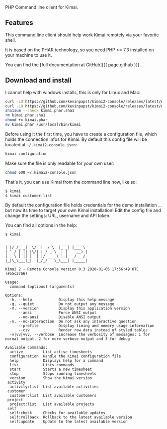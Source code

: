 PHP Command line client for Kimai.

## Features

This command line client should help work Kimai remotely via your favorite shell.

It is based on the PHAR technology, so you need PHP >= 7.3 installed on your machine to use it.

You can find the [full documentation at GitHub]({{ page.github }}).

## Download and install

I cannot help with windows installs, this is only for Linux and Mac:

```bash
curl -LO https://github.com/kevinpapst/kimai2-console/releases/latest/download/kimai.phar
curl -LO https://github.com/kevinpapst/kimai2-console/releases/latest/download/kimai.phar.sha1
sha1sum --check kimai.phar.sha1
rm kimai.phar.sha1
chmod +x kimai.phar
mv kimai.phar /usr/local/bin/kimai
``` 

Before using it the first time, you have to create a configuration file, which holds the connection infos for Kimai. 
By default this config file will be located at `~/.kimai2-console.json`:

```bash
kimai configuration
```
Make sure the file is only readable for your own user:

```bash
chmod 600 ~/.kimai2-console.json
```

That's it, you can use Kimai from the command line now, like so:
```bash
$ kimai
$ kimai customer:list
```

By default the configuration file holds credentials for the demo installation ... but now its time to target your own Kimai installation! 
Edit the config file and change the settings: URL, username and API token.

You can find all options in the help:

```
$ kimai

 _  _____ __  __    _    ___   ____
| |/ /_ _|  \/  |  / \  |_ _| |___ \
| ' / | || |\/| | / _ \  | |    __) |
| . \ | || |  | |/ ___ \ | |   / __/
|_|\_\___|_|  |_/_/   \_\___| |_____|

Kimai 2 - Remote Console version 0.3 2020-01-05 17:56:49 UTC (#55c3766)

Usage:
  command [options] [arguments]

Options:
  -h, --help            Display this help message
  -q, --quiet           Do not output any message
  -V, --version         Display this application version
      --ansi            Force ANSI output
      --no-ansi         Disable ANSI output
  -n, --no-interaction  Do not ask any interactive question
      --profile         Display timing and memory usage information
      --csv             Render raw data instead of styled tables
  -v|vv|vvv, --verbose  Increase the verbosity of messages: 1 for normal output, 2 for more verbose output and 3 for debug

Available commands:
  active         List active timesheets
  configuration  Handle the Kimai configuration file
  help           Displays help for a command
  list           Lists commands
  start          Starts a new timesheet
  stop           Stops running timesheets
  version        Show the Kimai version
 activity
  activity:list  List available activities
 customer
  customer:list  List available customers
 project
  project:list   List available projects
 self
  self:check     Checks for available updates
  self:rollback  Rollback to the latest available version
  self:update    Update to the latest available version
```
